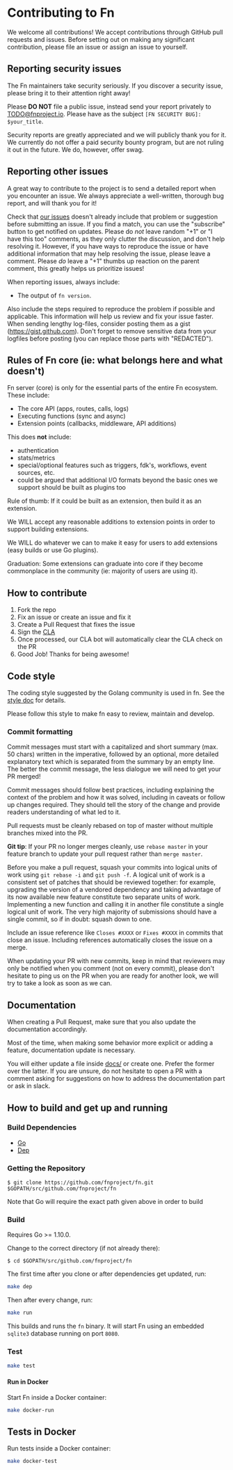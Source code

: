 # Contributing to Fn

We welcome all contributions! We accept contributions through GitHub pull
requests and issues. Before setting out on making any significant
contribution, please file an issue or assign an issue to yourself.

## Reporting security issues

The Fn maintainers take security seriously. If you discover a security
issue, please bring it to their attention right away!

Please **DO NOT** file a public issue, instead send your report privately to
[TODO@fnproject.io](mailto:TODO@fnproject.io). Please have as the
subject `[FN SECURITY BUG]: $your_title`.

Security reports are greatly appreciated and we will publicly thank you for
it. We currently do not offer a paid security bounty program, but are not
ruling it out in the future. We do, however, offer swag. 

## Reporting other issues

A great way to contribute to the project is to send a detailed report when you
encounter an issue. We always appreciate a well-written, thorough bug report,
and will thank you for it!

Check that [our issues](https://github.com/fnproject/fn/issues)
doesn't already include that problem or suggestion before submitting an issue.
If you find a match, you can use the "subscribe" button to get notified on
updates. Please do *not* leave random "+1" or "I have this too" comments, as they
only clutter the discussion, and don't help resolving it. However, if you
have ways to reproduce the issue or have additional information that may help
resolving the issue, please leave a comment. Please *do* leave a "+1" thumbs
up reaction on the parent comment, this greatly helps us prioritize issues!

When reporting issues, always include:

* The output of `fn version`.

Also include the steps required to reproduce the problem if possible and
applicable. This information will help us review and fix your issue faster.
When sending lengthy log-files, consider posting them as a gist (https://gist.github.com).
Don't forget to remove sensitive data from your logfiles before posting (you can
replace those parts with "REDACTED").

## Rules of Fn core (ie: what belongs here and what doesn't)

Fn server (core) is only for the essential parts of the entire Fn ecosystem. 
These include:

- The core API (apps, routes, calls, logs)
- Executing functions (sync and async)
- Extension points (callbacks, middleware, API additions)

This does __not__ include:

- authentication
- stats/metrics
- special/optional features such as triggers, fdk's, workflows, event sources, etc.
- could be argued that additional I/O formats beyond the basic ones we support should be built as plugins too

Rule of thumb: If it could be built as an extension, then build it as an extension. 

We WILL accept any reasonable additions to extension points in order to support building extensions. 

We WILL do whatever we can to make it easy for users to add extensions (easy builds or use Go plugins). 

Graduation: Some extensions can graduate into core if they become commonplace in the community (ie: majority of users are using it). 

## How to contribute

1. Fork the repo
2. Fix an issue or create an issue and fix it
3. Create a Pull Request that fixes the issue
4. Sign the [CLA](http://www.oracle.com/technetwork/community/oca-486395.html)
5. Once processed, our CLA bot will automatically clear the CLA check on the PR
6. Good Job! Thanks for being awesome!

## Code style

The coding style suggested by the Golang community is used in fn. See the [style doc](https://github.com/golang/go/wiki/CodeReviewComments) for details.

Please follow this style to make fn easy to review, maintain and develop.

### Commit formatting

Commit messages must start with a capitalized and short summary (max. 50 chars)
written in the imperative, followed by an optional, more detailed explanatory
text which is separated from the summary by an empty line. The better the
commit message, the less dialogue we will need to get your PR merged!

Commit messages should follow best practices, including explaining the context
of the problem and how it was solved, including in caveats or follow up changes
required. They should tell the story of the change and provide readers
understanding of what led to it.

Pull requests must be cleanly rebased on top of master without multiple branches
mixed into the PR.

**Git tip**: If your PR no longer merges cleanly, use `rebase master` in your
feature branch to update your pull request rather than `merge master`.

Before you make a pull request, squash your commits into logical units of work
using `git rebase -i` and `git push -f`. A logical unit of work is a consistent
set of patches that should be reviewed together: for example, upgrading the
version of a vendored dependency and taking advantage of its now available new
feature constitute two separate units of work. Implementing a new function and
calling it in another file constitute a single logical unit of work. The very
high majority of submissions should have a single commit, so if in doubt: squash
down to one.

Include an issue reference like `Closes #XXXX` or `Fixes #XXXX` in commits that
close an issue. Including references automatically closes the issue on a merge.

When updating your PR with new commits, keep in mind that reviewers may only
be notified when you comment (not on every commit), please don't hesitate to
ping us on the PR when you are ready for another look, we will try to take a
look as soon as we can.

## Documentation

When creating a Pull Request, make sure that you also update the documentation
accordingly.

Most of the time, when making some behavior more explicit or adding a feature,
documentation update is necessary.

You will either update a file inside [docs/](./docs/) or create one. Prefer
the former over the latter. If you are unsure, do not hesitate to open a PR
with a comment asking for suggestions on how to address the documentation part
or ask in slack.

## How to build and get up and running

### Build Dependencies ###
- [Go](https://golang.org/doc/install)
- [Dep](https://github.com/golang/dep)

### Getting the Repository ###

`$ git clone https://github.com/fnproject/fn.git $GOPATH/src/github.com/fnproject/fn`

Note that Go will require the exact path given above in order to build

### Build

Requires Go >= 1.10.0.

Change to the correct directory (if not already there):

	$ cd $GOPATH/src/github.com/fnproject/fn

The first time after you clone or after dependencies get updated, run:

```sh
make dep
```

Then after every change, run:

```sh
make run
```

This builds and runs the `fn` binary. It will start Fn using an embedded `sqlite3` database running on port `8080`.

### Test

```sh
make test
```

#### Run in Docker

Start Fn inside a Docker container:

```sh
make docker-run
```

## Tests in Docker

Run tests inside a Docker container:

```sh
make docker-test

```
